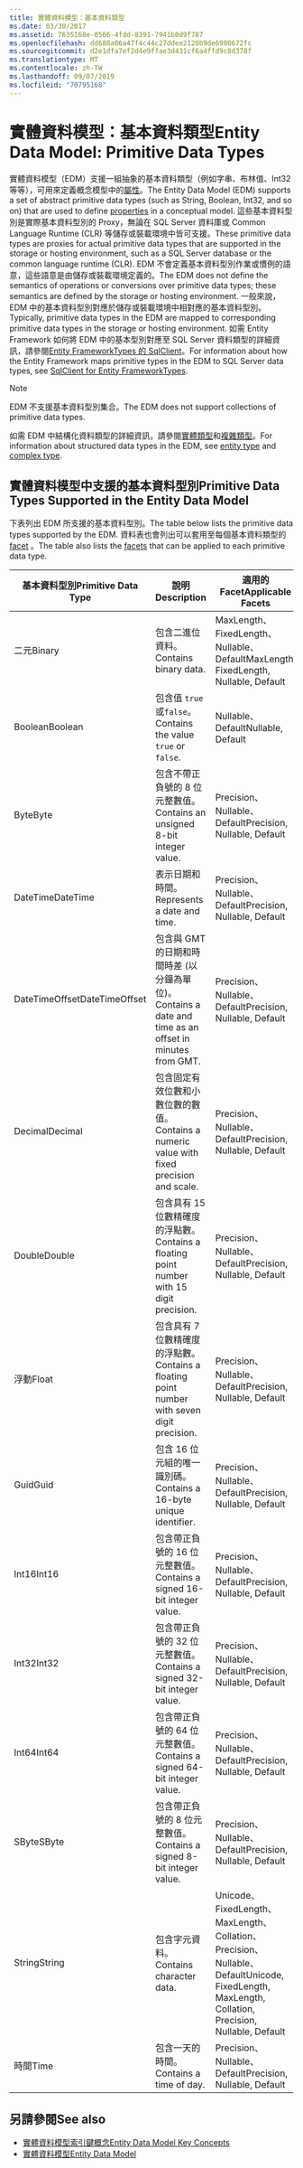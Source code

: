 ```yaml
---
title: 實體資料模型：基本資料類型
ms.date: 03/30/2017
ms.assetid: 7635168e-0566-4fdd-8391-7941b0d9f787
ms.openlocfilehash: dd688a06a47f4c44c27ddee2120b9de6980672fc
ms.sourcegitcommit: d2e1dfa7ef2d4e9ffae3d431cf6a4ffd9c8d378f
ms.translationtype: MT
ms.contentlocale: zh-TW
ms.lasthandoff: 09/07/2019
ms.locfileid: "70795168"
---
```

# <a name="entity-data-model-primitive-data-types"></a><span data-ttu-id="56ece-102">實體資料模型：基本資料類型</span><span class="sxs-lookup"><span data-stu-id="56ece-102">Entity Data Model: Primitive Data Types</span></span>
<span data-ttu-id="56ece-103">實體資料模型（EDM）支援一組抽象的基本資料類型（例如字串、布林值、Int32 等等），可用來定義概念模型中的[屬性](property.md)。</span><span class="sxs-lookup"><span data-stu-id="56ece-103">The Entity Data Model (EDM) supports a set of abstract primitive data types (such as String, Boolean, Int32, and so on) that are used to define [properties](property.md) in a conceptual model.</span></span> <span data-ttu-id="56ece-104">這些基本資料型別是實際基本資料型別的 Proxy，無論在 SQL Server 資料庫或 Common Language Runtime (CLR) 等儲存或裝載環境中皆可支援。</span><span class="sxs-lookup"><span data-stu-id="56ece-104">These primitive data types are proxies for actual primitive data types that are supported in the storage or hosting environment, such as a SQL Server database or the common language runtime (CLR).</span></span> <span data-ttu-id="56ece-105">EDM 不會定義基本資料型別作業或慣例的語意，這些語意是由儲存或裝載環境定義的。</span><span class="sxs-lookup"><span data-stu-id="56ece-105">The EDM does not define the semantics of operations or conversions over primitive data types; these semantics are defined by the storage or hosting environment.</span></span> <span data-ttu-id="56ece-106">一般來說，EDM 中的基本資料型別對應於儲存或裝載環境中相對應的基本資料型別。</span><span class="sxs-lookup"><span data-stu-id="56ece-106">Typically, primitive data types in the EDM are mapped to corresponding primitive data types in the storage or hosting environment.</span></span> <span data-ttu-id="56ece-107">如需 Entity Framework 如何將 EDM 中的基本型別對應至 SQL Server 資料類型的詳細資訊，請參閱[Entity FrameworkTypes 的 SqlClient](./ef/sqlclient-for-ef-types.md)。</span><span class="sxs-lookup"><span data-stu-id="56ece-107">For information about how the Entity Framework maps primitive types in the EDM to SQL Server data types, see [SqlClient for Entity FrameworkTypes](./ef/sqlclient-for-ef-types.md).</span></span>  
  
> [!NOTE]
> <span data-ttu-id="56ece-108">EDM 不支援基本資料型別集合。</span><span class="sxs-lookup"><span data-stu-id="56ece-108">The EDM does not support collections of primitive data types.</span></span>  
  
 <span data-ttu-id="56ece-109">如需 EDM 中結構化資料類型的詳細資訊，請參閱[實體類型](entity-type.md)和[複雜類型](complex-type.md)。</span><span class="sxs-lookup"><span data-stu-id="56ece-109">For information about structured data types in the EDM, see [entity type](entity-type.md) and [complex type](complex-type.md).</span></span>  
  
## <a name="primitive-data-types-supported-in-the-entity-data-model"></a><span data-ttu-id="56ece-110">實體資料模型中支援的基本資料型別</span><span class="sxs-lookup"><span data-stu-id="56ece-110">Primitive Data Types Supported in the Entity Data Model</span></span>  
 <span data-ttu-id="56ece-111">下表列出 EDM 所支援的基本資料型別。</span><span class="sxs-lookup"><span data-stu-id="56ece-111">The table below lists the primitive data types supported by the EDM.</span></span> <span data-ttu-id="56ece-112">資料表也會列出可以套用至每個基本資料類型的[facet](facet.md) 。</span><span class="sxs-lookup"><span data-stu-id="56ece-112">The table also lists the [facets](facet.md) that can be applied to each primitive data type.</span></span>  
  
|<span data-ttu-id="56ece-113">基本資料型別</span><span class="sxs-lookup"><span data-stu-id="56ece-113">Primitive Data Type</span></span>|<span data-ttu-id="56ece-114">說明</span><span class="sxs-lookup"><span data-stu-id="56ece-114">Description</span></span>|<span data-ttu-id="56ece-115">適用的 Facet</span><span class="sxs-lookup"><span data-stu-id="56ece-115">Applicable Facets</span></span>|  
|-------------------------|-----------------|-----------------------|  
|<span data-ttu-id="56ece-116">二元</span><span class="sxs-lookup"><span data-stu-id="56ece-116">Binary</span></span>|<span data-ttu-id="56ece-117">包含二進位資料。</span><span class="sxs-lookup"><span data-stu-id="56ece-117">Contains binary data.</span></span>|<span data-ttu-id="56ece-118">MaxLength、FixedLength、Nullable、Default</span><span class="sxs-lookup"><span data-stu-id="56ece-118">MaxLength, FixedLength, Nullable, Default</span></span>|  
|<span data-ttu-id="56ece-119">Boolean</span><span class="sxs-lookup"><span data-stu-id="56ece-119">Boolean</span></span>|<span data-ttu-id="56ece-120">包含值 `true` 或`false`。</span><span class="sxs-lookup"><span data-stu-id="56ece-120">Contains the value `true` or `false`.</span></span>|<span data-ttu-id="56ece-121">Nullable、Default</span><span class="sxs-lookup"><span data-stu-id="56ece-121">Nullable, Default</span></span>|  
|<span data-ttu-id="56ece-122">Byte</span><span class="sxs-lookup"><span data-stu-id="56ece-122">Byte</span></span>|<span data-ttu-id="56ece-123">包含不帶正負號的 8 位元整數值。</span><span class="sxs-lookup"><span data-stu-id="56ece-123">Contains an unsigned 8-bit integer value.</span></span>|<span data-ttu-id="56ece-124">Precision、Nullable、Default</span><span class="sxs-lookup"><span data-stu-id="56ece-124">Precision, Nullable, Default</span></span>|  
|<span data-ttu-id="56ece-125">DateTime</span><span class="sxs-lookup"><span data-stu-id="56ece-125">DateTime</span></span>|<span data-ttu-id="56ece-126">表示日期和時間。</span><span class="sxs-lookup"><span data-stu-id="56ece-126">Represents a date and time.</span></span>|<span data-ttu-id="56ece-127">Precision、Nullable、Default</span><span class="sxs-lookup"><span data-stu-id="56ece-127">Precision, Nullable, Default</span></span>|  
|<span data-ttu-id="56ece-128">DateTimeOffset</span><span class="sxs-lookup"><span data-stu-id="56ece-128">DateTimeOffset</span></span>|<span data-ttu-id="56ece-129">包含與 GMT 的日期和時間時差 (以分鐘為單位)。</span><span class="sxs-lookup"><span data-stu-id="56ece-129">Contains a date and time as an offset in minutes from GMT.</span></span>|<span data-ttu-id="56ece-130">Precision、Nullable、Default</span><span class="sxs-lookup"><span data-stu-id="56ece-130">Precision, Nullable, Default</span></span>|  
|<span data-ttu-id="56ece-131">Decimal</span><span class="sxs-lookup"><span data-stu-id="56ece-131">Decimal</span></span>|<span data-ttu-id="56ece-132">包含固定有效位數和小數位數的數值。</span><span class="sxs-lookup"><span data-stu-id="56ece-132">Contains a numeric value with fixed precision and scale.</span></span>|<span data-ttu-id="56ece-133">Precision、Nullable、Default</span><span class="sxs-lookup"><span data-stu-id="56ece-133">Precision, Nullable, Default</span></span>|  
|<span data-ttu-id="56ece-134">Double</span><span class="sxs-lookup"><span data-stu-id="56ece-134">Double</span></span>|<span data-ttu-id="56ece-135">包含具有 15 位數精確度的浮點數。</span><span class="sxs-lookup"><span data-stu-id="56ece-135">Contains a floating point number with 15 digit precision.</span></span>|<span data-ttu-id="56ece-136">Precision、Nullable、Default</span><span class="sxs-lookup"><span data-stu-id="56ece-136">Precision, Nullable, Default</span></span>|  
|<span data-ttu-id="56ece-137">浮動</span><span class="sxs-lookup"><span data-stu-id="56ece-137">Float</span></span>|<span data-ttu-id="56ece-138">包含具有 7 位數精確度的浮點數。</span><span class="sxs-lookup"><span data-stu-id="56ece-138">Contains a floating point number with seven digit precision.</span></span>|<span data-ttu-id="56ece-139">Precision、Nullable、Default</span><span class="sxs-lookup"><span data-stu-id="56ece-139">Precision, Nullable, Default</span></span>|  
|<span data-ttu-id="56ece-140">Guid</span><span class="sxs-lookup"><span data-stu-id="56ece-140">Guid</span></span>|<span data-ttu-id="56ece-141">包含 16 位元組的唯一識別碼。</span><span class="sxs-lookup"><span data-stu-id="56ece-141">Contains a 16-byte unique identifier.</span></span>|<span data-ttu-id="56ece-142">Precision、Nullable、Default</span><span class="sxs-lookup"><span data-stu-id="56ece-142">Precision, Nullable, Default</span></span>|  
|<span data-ttu-id="56ece-143">Int16</span><span class="sxs-lookup"><span data-stu-id="56ece-143">Int16</span></span>|<span data-ttu-id="56ece-144">包含帶正負號的 16 位元整數值。</span><span class="sxs-lookup"><span data-stu-id="56ece-144">Contains a signed 16-bit integer value.</span></span>|<span data-ttu-id="56ece-145">Precision、Nullable、Default</span><span class="sxs-lookup"><span data-stu-id="56ece-145">Precision, Nullable, Default</span></span>|  
|<span data-ttu-id="56ece-146">Int32</span><span class="sxs-lookup"><span data-stu-id="56ece-146">Int32</span></span>|<span data-ttu-id="56ece-147">包含帶正負號的 32 位元整數值。</span><span class="sxs-lookup"><span data-stu-id="56ece-147">Contains a signed 32-bit integer value.</span></span>|<span data-ttu-id="56ece-148">Precision、Nullable、Default</span><span class="sxs-lookup"><span data-stu-id="56ece-148">Precision, Nullable, Default</span></span>|  
|<span data-ttu-id="56ece-149">Int64</span><span class="sxs-lookup"><span data-stu-id="56ece-149">Int64</span></span>|<span data-ttu-id="56ece-150">包含帶正負號的 64 位元整數值。</span><span class="sxs-lookup"><span data-stu-id="56ece-150">Contains a signed 64-bit integer value.</span></span>|<span data-ttu-id="56ece-151">Precision、Nullable、Default</span><span class="sxs-lookup"><span data-stu-id="56ece-151">Precision, Nullable, Default</span></span>|  
|<span data-ttu-id="56ece-152">SByte</span><span class="sxs-lookup"><span data-stu-id="56ece-152">SByte</span></span>|<span data-ttu-id="56ece-153">包含帶正負號的 8 位元整數值。</span><span class="sxs-lookup"><span data-stu-id="56ece-153">Contains a signed 8-bit integer value.</span></span>|<span data-ttu-id="56ece-154">Precision、Nullable、Default</span><span class="sxs-lookup"><span data-stu-id="56ece-154">Precision, Nullable, Default</span></span>|  
|<span data-ttu-id="56ece-155">String</span><span class="sxs-lookup"><span data-stu-id="56ece-155">String</span></span>|<span data-ttu-id="56ece-156">包含字元資料。</span><span class="sxs-lookup"><span data-stu-id="56ece-156">Contains character data.</span></span>|<span data-ttu-id="56ece-157">Unicode、FixedLength、MaxLength、Collation、Precision、Nullable、Default</span><span class="sxs-lookup"><span data-stu-id="56ece-157">Unicode, FixedLength, MaxLength, Collation, Precision, Nullable, Default</span></span>|  
|<span data-ttu-id="56ece-158">時間</span><span class="sxs-lookup"><span data-stu-id="56ece-158">Time</span></span>|<span data-ttu-id="56ece-159">包含一天的時間。</span><span class="sxs-lookup"><span data-stu-id="56ece-159">Contains a time of day.</span></span>|<span data-ttu-id="56ece-160">Precision、Nullable、Default</span><span class="sxs-lookup"><span data-stu-id="56ece-160">Precision, Nullable, Default</span></span>|  
  
## <a name="see-also"></a><span data-ttu-id="56ece-161">另請參閱</span><span class="sxs-lookup"><span data-stu-id="56ece-161">See also</span></span>

- [<span data-ttu-id="56ece-162">實體資料模型索引鍵概念</span><span class="sxs-lookup"><span data-stu-id="56ece-162">Entity Data Model Key Concepts</span></span>](entity-data-model-key-concepts.md)
- [<span data-ttu-id="56ece-163">實體資料模型</span><span class="sxs-lookup"><span data-stu-id="56ece-163">Entity Data Model</span></span>](entity-data-model.md)
